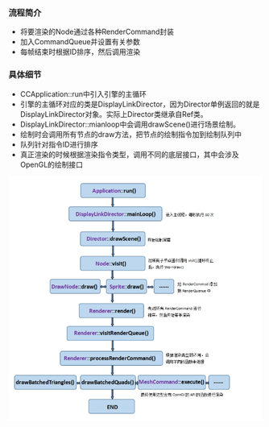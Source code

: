 ### 流程简介

- 将要渲染的Node通过各种RenderCommand封装
- 加入CommandQueue并设置有关参数
- 每帧结束时根据ID排序，然后调用渲染

### 具体细节

- CCApplication::run中引入引擎的主循环
- 引擎的主循环对应的类是DisplayLinkDirector，因为Director单例返回的就是DisplayLinkDirector对象。实际上Director类继承自Ref类。
- DisplayLinkDirector::mianloop中会调用drawScene()进行场景绘制。
- 绘制时会调用所有节点的draw方法，把节点的绘制指令加到绘制队列中
- 队列针对指令ID进行排序
- 真正渲染的时候根据渲染指令类型，调用不同的底层接口，其中会涉及OpenGL的绘制接口

![](流程.jpg)

